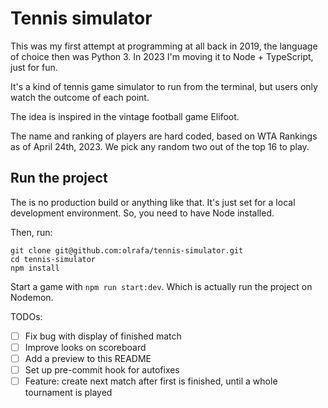# Tennis simulator

This was my first attempt at programming at all back in 2019, the language of choice then was Python 3. In 2023 I'm moving it to Node + TypeScript, just for fun.

It's a kind of tennis game simulator to run from the terminal, but users only watch the outcome of each point.

The idea is inspired in the vintage football game Elifoot.

The name and ranking of players are hard coded, based on WTA Rankings as of April 24th, 2023. We pick any random two out of the top 16 to play.

## Run the project

The is no production build or anything like that. It's just set for a local development environment. So, you need to have Node installed.

Then, run:

```
git clone git@github.com:olrafa/tennis-simulator.git
cd tennis-simulator
npm install
```

Start a game with `npm run start:dev`. Which is actually run the project on Nodemon.

TODOs:
- [ ] Fix bug with display of finished match
- [ ] Improve looks on scoreboard
- [ ] Add a preview to this README
- [ ] Set up pre-commit hook for autofixes
- [ ] Feature: create next match after first is finished, until a whole tournament is played

